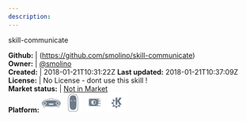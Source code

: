 ```yaml
---
description: 
---
```

skill-communicate



**Github:** | (https://github.com/smolino/skill-communicate)  
**Owner:** | [@smolino](https://github.com/smolino)  
**Created:** | 2018-01-21T10:31:22Z  **Last updated:** 2018-01-21T10:37:09Z  
**License:** | No License - dont use this skill !  
**Market status:** | [Not in Market](https://market.mycroft.ai/skill/)  
**Platform:**   ![](.gitbook/assets/mark-1-icon.png)  ![](.gitbook/assets/mark-2-icon.png)  ![](.gitbook/assets/picroft-icon.png)  ![](.gitbook/assets/kde.png)   
